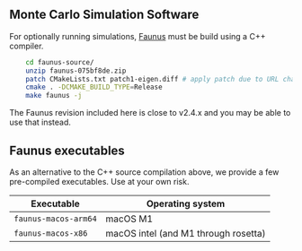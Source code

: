 ## Monte Carlo Simulation Software

For optionally running simulations, [Faunus](https://github.com/mlund/faunus) must be build using a C++ compiler.

``` bash
    cd faunus-source/
    unzip faunus-075bf8de.zip 
    patch CMakeLists.txt patch1-eigen.diff # apply patch due to URL change of dependency
    cmake . -DCMAKE_BUILD_TYPE=Release
    make faunus -j
```

The Faunus revision included here is close to v2.4.x and you may be able to use that instead.

## Faunus executables

As an alternative to the C++ source compilation above, we provide a few pre-compiled executables.
Use at your own risk.

Executable            | Operating system
--------------------- | ------------------------------------
`faunus-macos-arm64`  | macOS M1
`faunus-macos-x86`    | macOS intel (and M1 through rosetta)
